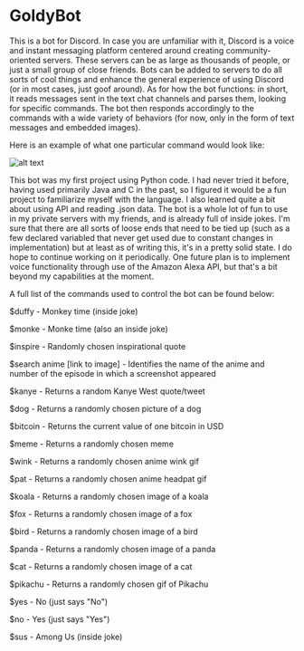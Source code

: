 # GoldyBot
This is a bot for Discord. In case you are unfamiliar with it, Discord is a voice and instant messaging platform centered around creating community-oriented servers. These servers can be as large as thousands of people, or just a small group of close friends. Bots can be added to servers to do all sorts of cool things and enhance the general experience of using Discord (or in most cases, just goof around). As for how the bot functions: in short, it reads messages sent in the text chat channels and parses them, looking for specific commands. The bot then responds accordingly to the commands with a wide variety of behaviors (for now, only in the form of text messages and embedded images). 

Here is an example of what one particular command would look like:

![alt text](https://i.imgur.com/Lgll6dt.png)

This bot was my first project using Python code. I had never tried it before, having used primarily Java and C in the past, so I figured it would be a fun project to familiarize myself with the language. I also learned quite a bit about using API and reading .json data. The bot is a whole lot of fun to use in my private servers with my friends, and is already full of inside jokes. I'm sure that there are all sorts of loose ends that need to be tied up (such as a few declared variabled that never get used due to constant changes in implementation) but at least as of writing this, it's in a pretty solid state. I do hope to continue working on it periodically. One future plan is to implement voice functionality through use of the Amazon Alexa API, but that's a bit beyond my capabilities at the moment.

A full list of the commands used to control the bot can be found below:

$duffy - Monkey time (inside joke)

$monke - Monke time (also an inside joke)

$inspire - Randomly chosen inspirational quote

$search anime [link to image] - Identifies the name of the anime and number of the episode in which a screenshot appeared

$kanye - Returns a random Kanye West quote/tweet

$dog - Returns a randomly chosen picture of a dog

$bitcoin - Returns the current value of one bitcoin in USD

$meme - Returns a randomly chosen meme

$wink - Returns a randomly chosen anime wink gif

$pat - Returns a randomly chosen anime headpat gif

$koala - Returns a randomly chosen image of a koala

$fox - Returns a randomly chosen image of a fox

$bird - Returns a randomly chosen image of a bird

$panda - Returns a randomly chosen image of a panda

$cat - Returns a randomly chosen image of a cat

$pikachu - Returns a randomly chosen gif of Pikachu

$yes - No (just says "No")

$no - Yes (just says "Yes")

$sus - Among Us (inside joke)

